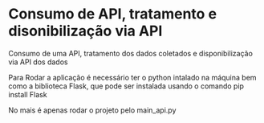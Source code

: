 # Consumo de API, tratamento e disonibilização via API
Consumo de uma API, tratamento dos dados coletados e disponibilização via API dos dados

Para Rodar a aplicação é necessário ter o python intalado na máquina bem como a biblioteca Flask, que pode ser instalada usando o comando pip install Flask

No mais é apenas rodar o projeto pelo main_api.py
